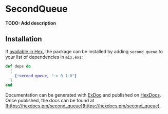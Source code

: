 # SecondQueue

**TODO: Add description**

## Installation

If [available in Hex](https://hex.pm/docs/publish), the package can be installed
by adding `second_queue` to your list of dependencies in `mix.exs`:

```elixir
def deps do
  [
    {:second_queue, "~> 0.1.0"}
  ]
end
```

Documentation can be generated with [ExDoc](https://github.com/elixir-lang/ex_doc)
and published on [HexDocs](https://hexdocs.pm). Once published, the docs can
be found at [https://hexdocs.pm/second_queue](https://hexdocs.pm/second_queue).

